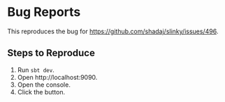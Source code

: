 # Bug Reports

This reproduces the bug for https://github.com/shadaj/slinky/issues/496.

## Steps to Reproduce

1. Run `sbt dev`.
2. Open http://localhost:9090.
3. Open the console.
4. Click the button.
